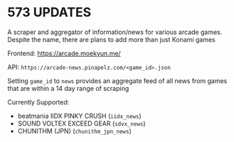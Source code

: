 # 573 UPDATES
A scraper and aggregator of information/news for various arcade games. Despite the name, there are plans to add more than just Konami games

Frontend: https://arcade.moekyun.me/

API: `https://arcade-news.pinapelz.com/<game_id>.json`

Setting `game_id` to `news` provides an aggregate feed of all news from games that are within a 14 day range of scraping

Currently Supported:
- beatmania IIDX PINKY CRUSH (`iidx_news`)
- SOUND VOLTEX EXCEED GEAR (`sdvx_news`)
- CHUNITHM (JPN) (`chunithm_jpn_news`)
